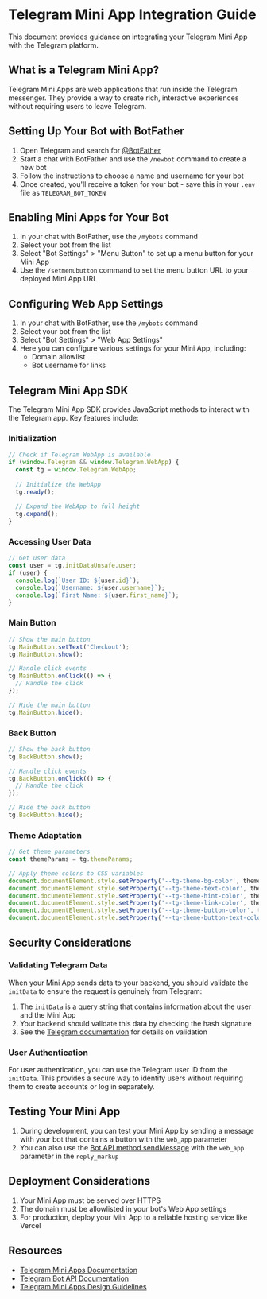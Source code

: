 # Telegram Mini App Integration Guide

This document provides guidance on integrating your Telegram Mini App with the Telegram platform.

## What is a Telegram Mini App?

Telegram Mini Apps are web applications that run inside the Telegram messenger. They provide a way to create rich, interactive experiences without requiring users to leave Telegram.

## Setting Up Your Bot with BotFather

1. Open Telegram and search for [@BotFather](https://t.me/BotFather)
2. Start a chat with BotFather and use the `/newbot` command to create a new bot
3. Follow the instructions to choose a name and username for your bot
4. Once created, you'll receive a token for your bot - save this in your `.env` file as `TELEGRAM_BOT_TOKEN`

## Enabling Mini Apps for Your Bot

1. In your chat with BotFather, use the `/mybots` command
2. Select your bot from the list
3. Select "Bot Settings" > "Menu Button" to set up a menu button for your Mini App
4. Use the `/setmenubutton` command to set the menu button URL to your deployed Mini App URL

## Configuring Web App Settings

1. In your chat with BotFather, use the `/mybots` command
2. Select your bot from the list
3. Select "Bot Settings" > "Web App Settings"
4. Here you can configure various settings for your Mini App, including:
   - Domain allowlist
   - Bot username for links

## Telegram Mini App SDK

The Telegram Mini App SDK provides JavaScript methods to interact with the Telegram app. Key features include:

### Initialization

```javascript
// Check if Telegram WebApp is available
if (window.Telegram && window.Telegram.WebApp) {
  const tg = window.Telegram.WebApp;
  
  // Initialize the WebApp
  tg.ready();
  
  // Expand the WebApp to full height
  tg.expand();
}
```

### Accessing User Data

```javascript
// Get user data
const user = tg.initDataUnsafe.user;
if (user) {
  console.log(`User ID: ${user.id}`);
  console.log(`Username: ${user.username}`);
  console.log(`First Name: ${user.first_name}`);
}
```

### Main Button

```javascript
// Show the main button
tg.MainButton.setText('Checkout');
tg.MainButton.show();

// Handle click events
tg.MainButton.onClick(() => {
  // Handle the click
});

// Hide the main button
tg.MainButton.hide();
```

### Back Button

```javascript
// Show the back button
tg.BackButton.show();

// Handle click events
tg.BackButton.onClick(() => {
  // Handle the click
});

// Hide the back button
tg.BackButton.hide();
```

### Theme Adaptation

```javascript
// Get theme parameters
const themeParams = tg.themeParams;

// Apply theme colors to CSS variables
document.documentElement.style.setProperty('--tg-theme-bg-color', themeParams.bg_color);
document.documentElement.style.setProperty('--tg-theme-text-color', themeParams.text_color);
document.documentElement.style.setProperty('--tg-theme-hint-color', themeParams.hint_color);
document.documentElement.style.setProperty('--tg-theme-link-color', themeParams.link_color);
document.documentElement.style.setProperty('--tg-theme-button-color', themeParams.button_color);
document.documentElement.style.setProperty('--tg-theme-button-text-color', themeParams.button_text_color);
```

## Security Considerations

### Validating Telegram Data

When your Mini App sends data to your backend, you should validate the `initData` to ensure the request is genuinely from Telegram:

1. The `initData` is a query string that contains information about the user and the Mini App
2. Your backend should validate this data by checking the hash signature
3. See the [Telegram documentation](https://core.telegram.org/bots/webapps#validating-data-received-via-the-web-app) for details on validation

### User Authentication

For user authentication, you can use the Telegram user ID from the `initData`. This provides a secure way to identify users without requiring them to create accounts or log in separately.

## Testing Your Mini App

1. During development, you can test your Mini App by sending a message with your bot that contains a button with the `web_app` parameter
2. You can also use the [Bot API method sendMessage](https://core.telegram.org/bots/api#sendmessage) with the `web_app` parameter in the `reply_markup`

## Deployment Considerations

1. Your Mini App must be served over HTTPS
2. The domain must be allowlisted in your bot's Web App settings
3. For production, deploy your Mini App to a reliable hosting service like Vercel

## Resources

- [Telegram Mini Apps Documentation](https://core.telegram.org/bots/webapps)
- [Telegram Bot API Documentation](https://core.telegram.org/bots/api)
- [Telegram Mini Apps Design Guidelines](https://core.telegram.org/bots/webapps#design-guidelines)
